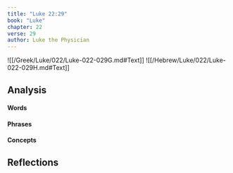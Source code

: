 ```yaml
---
title: "Luke 22:29"
book: "Luke"
chapter: 22
verse: 29
author: Luke the Physician
---
```

![[/Greek/Luke/022/Luke-022-029G.md#Text]]
![[/Hebrew/Luke/022/Luke-022-029H.md#Text]]

## Analysis

#### Words

#### Phrases

#### Concepts

## Reflections
